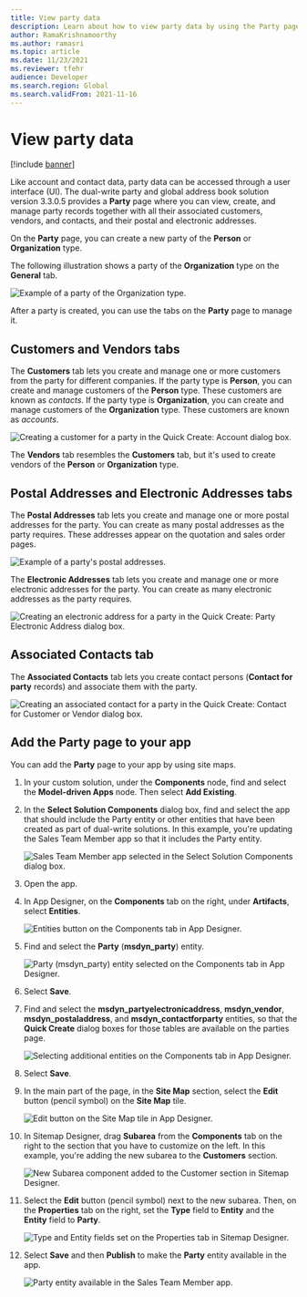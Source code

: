 ```yaml
---
title: View party data
description: Learn about how to view party data by using the Party page, including a list of how to add the Party page to your app.
author: RamaKrishnamoorthy 
ms.author: ramasri
ms.topic: article
ms.date: 11/23/2021
ms.reviewer: tfehr
audience: Developer
ms.search.region: Global
ms.search.validFrom: 2021-11-16
---
```


# View party data

[!include [banner](../../includes/banner.md)]



Like account and contact data, party data can be accessed through a user interface (UI). The dual-write party and global address book solution version 3.3.0.5 provides a **Party** page where you can view, create, and manage party records together with all their associated customers, vendors, and contacts, and their postal and electronic addresses.

On the **Party** page, you can create a new party of the **Person** or **Organization** type.

The following illustration shows a party of the **Organization** type on the **General** tab.

![Example of a party of the Organization type.](media/ViewParty_Image1.PNG)

After a party is created, you can use the tabs on the **Party** page to manage it.

## Customers and Vendors tabs

The **Customers** tab lets you create and manage one or more customers from the party for different companies. If the party type is **Person**, you can create and manage customers of the **Person** type. These customers are known as *contacts*. If the party type is **Organization**, you can create and manage customers of the **Organization** type. These customers are known as *accounts*. 

![Creating a customer for a party in the Quick Create: Account dialog box.](media/ViewParty_Image2.PNG)

The **Vendors** tab resembles the **Customers** tab, but it's used to create vendors of the **Person** or **Organization** type.

## Postal Addresses and Electronic Addresses tabs

The **Postal Addresses** tab lets you create and manage one or more postal addresses for the party. You can create as many postal addresses as the party requires. These addresses appear on the quotation and sales order pages.

![Example of a party's postal addresses.](media/ViewParty_Image3.PNG)

The **Electronic Addresses** tab lets you create and manage one or more electronic addresses for the party. You can create as many electronic addresses as the party requires.

![Creating an electronic address for a party in the Quick Create: Party Electronic Address dialog box.](media/ViewParty_Image4.PNG)

## Associated Contacts tab

The **Associated Contacts** tab lets you create contact persons (**Contact for party** records) and associate them with the party.

![Creating an associated contact for a party in the Quick Create: Contact for Customer or Vendor dialog box.](media/ViewParty_Image5.PNG)

## Add the Party page to your app

You can add the **Party** page to your app by using site maps.

1. In your custom solution, under the **Components** node, find and select the **Model-driven Apps** node. Then select **Add Existing**.
2. In the **Select Solution Components** dialog box, find and select the app that should include the Party entity or other entities that have been created as part of dual-write solutions. In this example, you're updating the Sales Team Member app so that it includes the Party entity.

    ![Sales Team Member app selected in the Select Solution Components dialog box.](media/ViewParty_Image6.png)

3. Open the app.
4. In App Designer, on the **Components** tab on the right, under **Artifacts**, select **Entities**.

    ![Entities button on the Components tab in App Designer.](media/ViewParty_Image7.png)

5. Find and select the **Party** (**msdyn_party**) entity.

    ![Party (msdyn_party) entity selected on the Components tab in App Designer.](media/ViewParty_Image8.png)

6. Select **Save**.
7. Find and select the **msdyn_partyelectronicaddress**, **msdyn_vendor**, **msdyn_postaladdress**, and **msdyn_contactforparty** entities, so that the **Quick Create** dialog boxes for those tables are available on the parties page.

    ![Selecting additional entities on the Components tab in App Designer.](media/ViewParty_Image13.PNG)

8. Select **Save**.
9. In the main part of the page, in the **Site Map** section, select the **Edit** button (pencil symbol) on the **Site Map** tile.

    ![Edit button on the Site Map tile in App Designer.](media/ViewParty_Image9.png)

10. In Sitemap Designer, drag **Subarea** from the **Components** tab on the right to the section that you have to customize on the left. In this example, you're adding the new subarea to the **Customers** section.

    ![New Subarea component added to the Customer section in Sitemap Designer.](media/ViewParty_Image10.png)

11. Select the **Edit** button (pencil symbol) next to the new subarea. Then, on the **Properties** tab on the right, set the **Type** field to **Entity** and the **Entity** field to **Party**.

    ![Type and Entity fields set on the Properties tab in Sitemap Designer.](media/ViewParty_Image11.png)

12. Select **Save** and then **Publish** to make the **Party** entity available in the app.

    ![Party entity available in the Sales Team Member app.](media/ViewParty_Image12.png)
